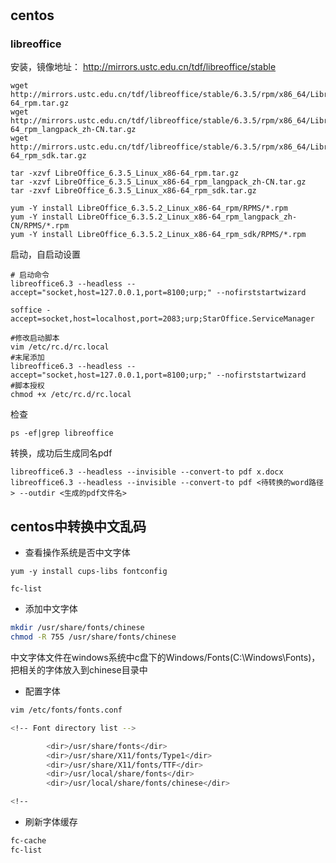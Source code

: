 # 
## centos
### libreoffice
安装，镜像地址： http://mirrors.ustc.edu.cn/tdf/libreoffice/stable
```
wget http://mirrors.ustc.edu.cn/tdf/libreoffice/stable/6.3.5/rpm/x86_64/LibreOffice_6.3.5_Linux_x86-64_rpm.tar.gz
wget http://mirrors.ustc.edu.cn/tdf/libreoffice/stable/6.3.5/rpm/x86_64/LibreOffice_6.3.5_Linux_x86-64_rpm_langpack_zh-CN.tar.gz
wget http://mirrors.ustc.edu.cn/tdf/libreoffice/stable/6.3.5/rpm/x86_64/LibreOffice_6.3.5_Linux_x86-64_rpm_sdk.tar.gz

tar -xzvf LibreOffice_6.3.5_Linux_x86-64_rpm.tar.gz
tar -xzvf LibreOffice_6.3.5_Linux_x86-64_rpm_langpack_zh-CN.tar.gz
tar -zxvf LibreOffice_6.3.5_Linux_x86-64_rpm_sdk.tar.gz

yum -Y install LibreOffice_6.3.5.2_Linux_x86-64_rpm/RPMS/*.rpm
yum -Y install LibreOffice_6.3.5.2_Linux_x86-64_rpm_langpack_zh-CN/RPMS/*.rpm        
yum -Y install LibreOffice_6.3.5.2_Linux_x86-64_rpm_sdk/RPMS/*.rpm

```

启动，自启动设置
```
# 启动命令
libreoffice6.3 --headless --accept="socket,host=127.0.0.1,port=8100;urp;" --nofirststartwizard

soffice -accept=socket,host=localhost,port=2083;urp;StarOffice.ServiceManager

#修改启动脚本
vim /etc/rc.d/rc.local
#末尾添加
libreoffice6.3 --headless --accept="socket,host=127.0.0.1,port=8100;urp;" --nofirststartwizard
#脚本授权
chmod +x /etc/rc.d/rc.local
```

检查
```
ps -ef|grep libreoffice
```

转换，成功后生成同名pdf
```
libreoffice6.3 --headless --invisible --convert-to pdf x.docx
libreoffice6.3 --headless --invisible --convert-to pdf <待转换的word路径> --outdir <生成的pdf文件名>
```


## centos中转换中文乱码
- 查看操作系统是否中文字体
```
yum -y install cups-libs fontconfig

fc-list
```

- 添加中文字体
```bash
mkdir /usr/share/fonts/chinese
chmod -R 755 /usr/share/fonts/chinese
```

中文字体文件在windows系统中c盘下的Windows/Fonts(C:\Windows\Fonts)，把相关的字体放入到chinese目录中

- 配置字体
```bash
vim /etc/fonts/fonts.conf

<!-- Font directory list -->

        <dir>/usr/share/fonts</dir>
        <dir>/usr/share/X11/fonts/Type1</dir>
        <dir>/usr/share/X11/fonts/TTF</dir>
        <dir>/usr/local/share/fonts</dir>
        <dir>/usr/local/share/fonts/chinese</dir>

<!--
```

- 刷新字体缓存
```bash
fc-cache
fc-list
```







 


